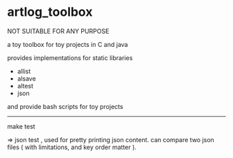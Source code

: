 # artlog_toolbox

NOT SUITABLE FOR ANY PURPOSE

a toy toolbox for toy projects in C and java

provides implementations for static libraries
- allist
- alsave
- altest
- json

and provide bash scripts for toy projects

______________


make test

=> json test , used for pretty printing json content.
can compare two json files ( with limitations, and key order matter ).


